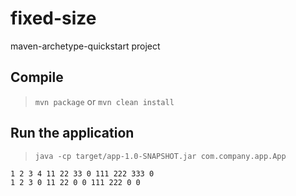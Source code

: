 # fixed-size

maven-archetype-quickstart project

## Compile

> `mvn package` or `mvn clean install`

## Run the application

> `java -cp target/app-1.0-SNAPSHOT.jar com.company.app.App`

```
1 2 3 4 11 22 33 0 111 222 333 0 
1 2 3 0 11 22 0 0 111 222 0 0 
```
